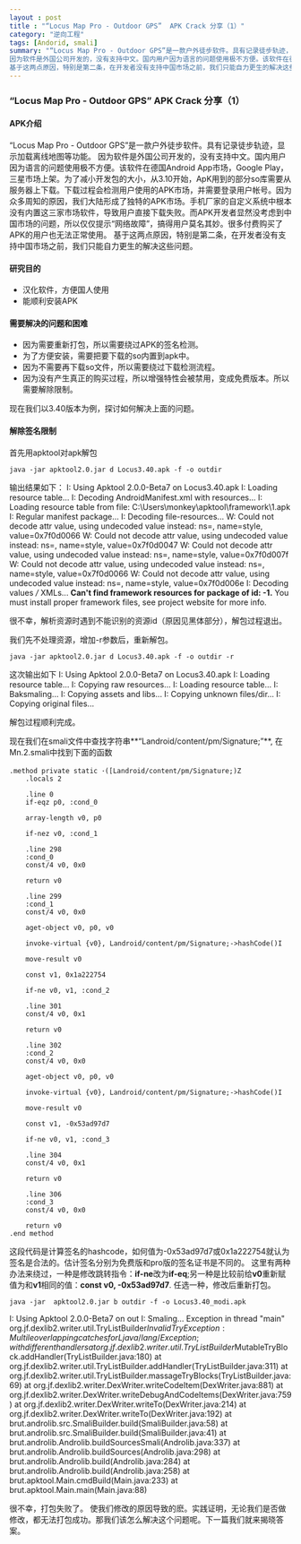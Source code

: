 ```yaml
---
layout : post
title : "“Locus Map Pro - Outdoor GPS”  APK Crack 分享（1）"
category: "逆向工程"
tags: [Andorid, smali]
summary: "“Locus Map Pro - Outdoor GPS”是一款户外徒步软件。具有记录徒步轨迹，显示加载离线地图等功能。
因为软件是外国公司开发的，没有支持中文。国内用户因为语言的问题使用极不方便。该软件在德国Android App市场，Google Play， 三星市场上架。为了减小开发包的大小，从3.10开始，ApK用到的部分so库需要从服务器上下载。下载过程会检测用户使用的APK市场，并需要登录用户帐号。因为众多周知的原因，我们大陆形成了独特的APK市场。手机厂家的自定义系统中根本没有内置这三家市场软件，导致用户直接下载失败。而APK开发者显然没考虑到中国市场的问题，所以仅仅提示“网络故障”，搞得用户莫名其妙。很多付费购买了APK的用户也无法正常使用。
基于这两点原因，特别是第二条，在开发者没有支持中国市场之前，我们只能自力更生的解决这些问题。"
---
```


### “Locus Map Pro - Outdoor GPS”  APK Crack 分享（1）
#### APK介绍
“Locus Map Pro - Outdoor GPS”是一款户外徒步软件。具有记录徒步轨迹，显示加载离线地图等功能。
因为软件是外国公司开发的，没有支持中文。国内用户因为语言的问题使用极不方便。该软件在德国Android App市场，Google Play， 三星市场上架。为了减小开发包的大小，从3.10开始，ApK用到的部分so库需要从服务器上下载。下载过程会检测用户使用的APK市场，并需要登录用户帐号。因为众多周知的原因，我们大陆形成了独特的APK市场。手机厂家的自定义系统中根本没有内置这三家市场软件，导致用户直接下载失败。而APK开发者显然没考虑到中国市场的问题，所以仅仅提示“网络故障”，搞得用户莫名其妙。很多付费购买了APK的用户也无法正常使用。
基于这两点原因，特别是第二条，在开发者没有支持中国市场之前，我们只能自力更生的解决这些问题。
#### 研究目的
- 汉化软件，方便国人使用
- 能顺利安装APK

#### 需要解决的问题和困难
- 因为需要重新打包，所以需要绕过APK的签名检测。
- 为了方便安装，需要把要下载的so内置到apk中。
- 因为不需要再下载so文件，所以需要绕过下载检测流程。
- 因为没有产生真正的购买过程，所以增强特性会被禁用，变成免费版本。所以需要解除限制。

现在我们以3.40版本为例，探讨如何解决上面的问题。

#### 解除签名限制
首先用apktool对apk解包
```
java -jar apktool2.0.jar d Locus3.40.apk -f -o outdir
```
输出结果如下：
I: Using Apktool 2.0.0-Beta7 on Locus3.40.apk
I: Loading resource table...
I: Decoding AndroidManifest.xml with resources...
I: Loading resource table from file: C:\Users\monkey\apktool\framework\1.apk
I: Regular manifest package...
I: Decoding file-resources...
W: Could not decode attr value, using undecoded value instead: ns=, name=style,
value=0x7f0d0066
W: Could not decode attr value, using undecoded value instead: ns=, name=style,
value=0x7f0d0047
W: Could not decode attr value, using undecoded value instead: ns=, name=style,
value=0x7f0d007f
W: Could not decode attr value, using undecoded value instead: ns=, name=style,
value=0x7f0d0066
W: Could not decode attr value, using undecoded value instead: ns=, name=style,
value=0x7f0d006e
I: Decoding values */* XMLs...
**Can't find framework resources for package of id: -1.** You must install proper framework files, see project website for more info.

很不幸，解析资源时遇到不能识别的资源id（原因见黑体部分），解包过程退出。

我们先不处理资源，增加-r参数后，重新解包。
```
java -jar apktool2.0.jar d Locus3.40.apk -f -o outdir -r
```

这次输出如下
I: Using Apktool 2.0.0-Beta7 on Locus3.40.apk
I: Loading resource table...
I: Copying raw resources...
I: Loading resource table...
I: Baksmaling...
I: Copying assets and libs...
I: Copying unknown files/dir...
I: Copying original files...

解包过程顺利完成。

现在我们在smali文件中查找字符串**“Landroid/content/pm/Signature;”**, 在Mn.2.smali中找到下面的函数
``` smali
.method private static ･([Landroid/content/pm/Signature;)Z
    .locals 2

    .line 0
    if-eqz p0, :cond_0

    array-length v0, p0

    if-nez v0, :cond_1

    .line 298
    :cond_0
    const/4 v0, 0x0

    return v0

    .line 299
    :cond_1
    const/4 v0, 0x0

    aget-object v0, p0, v0

    invoke-virtual {v0}, Landroid/content/pm/Signature;->hashCode()I

    move-result v0

    const v1, 0x1a222754

    if-ne v0, v1, :cond_2

    .line 301
    const/4 v0, 0x1

    return v0

    .line 302
    :cond_2
    const/4 v0, 0x0

    aget-object v0, p0, v0

    invoke-virtual {v0}, Landroid/content/pm/Signature;->hashCode()I

    move-result v0

    const v1, -0x53ad97d7

    if-ne v0, v1, :cond_3

    .line 304
    const/4 v0, 0x1

    return v0

    .line 306
    :cond_3
    const/4 v0, 0x0

    return v0
.end method
```

这段代码是计算签名的hashcode，如何值为-0x53ad97d7或0x1a222754就认为签名是合法的。估计签名分别为免费版和pro版的签名证书是不同的。
这里有两种办法来绕过，一种是修改跳转指令：**if-ne**改为**if-eq**;另一种是比较前给**v0**重新赋值为和**v1**相同的值：**const v0, -0x53ad97d7**.
任选一种，修改后重新打包。

```
java -jar  apktool2.0.jar b outdir -f -o Locus3.40_modi.apk
```

I: Using Apktool 2.0.0-Beta7 on out
I: Smaling...
Exception in thread "main" org.jf.dexlib2.writer.util.TryListBuilder$InvalidTryException: Multile overlapping catches for Ljava/lang/Exception; with differenthandlers
        at org.jf.dexlib2.writer.util.TryListBuilder$MutableTryBlock.addHandler(TryListBuilder.java:180)
        at org.jf.dexlib2.writer.util.TryListBuilder.addHandler(TryListBuilder.java:311)
        at org.jf.dexlib2.writer.util.TryListBuilder.massageTryBlocks(TryListBuilder.java:69)
        at org.jf.dexlib2.writer.DexWriter.writeCodeItem(DexWriter.java:881)
        at org.jf.dexlib2.writer.DexWriter.writeDebugAndCodeItems(DexWriter.java:759)
        at org.jf.dexlib2.writer.DexWriter.writeTo(DexWriter.java:214)
        at org.jf.dexlib2.writer.DexWriter.writeTo(DexWriter.java:192)
        at brut.androlib.src.SmaliBuilder.build(SmaliBuilder.java:58)
        at brut.androlib.src.SmaliBuilder.build(SmaliBuilder.java:41)
        at brut.androlib.Androlib.buildSourcesSmali(Androlib.java:337)
        at brut.androlib.Androlib.buildSources(Androlib.java:298)
        at brut.androlib.Androlib.build(Androlib.java:284)
        at brut.androlib.Androlib.build(Androlib.java:258)
        at brut.apktool.Main.cmdBuild(Main.java:233)
        at brut.apktool.Main.main(Main.java:88)
        
很不幸，打包失败了。
使我们修改的原因导致的麽。实践证明，无论我们是否做修改，都无法打包成功。那我们该怎么解决这个问题呢。下一篇我们就来揭晓答案。